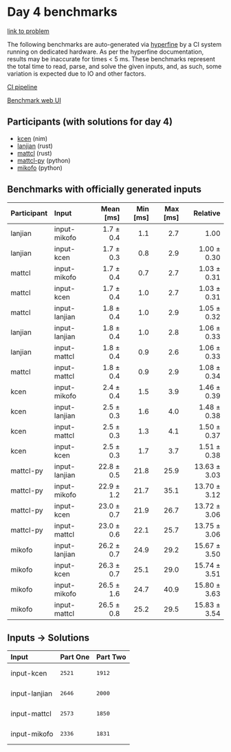 # Day 4 benchmarks

[link to problem](https://adventofcode.com/2024/day/4)

The following benchmarks are auto-generated via
[hyperfine](https://github.com/sharkdp/hyperfine) by a CI system running on
dedicated hardware. As per the hyperfine documentation, results may be
inaccurate for times < 5 ms. These benchmarks represent the total time to read,
parse, and solve the given inputs, and, as such, some variation is expected due
to IO and other factors.

[CI pipeline](http://ci.papercode.net:8080/teams/main/pipelines/aoc2024)

[Benchmark web UI](https://aoc.ancalagon.black)


## Participants (with solutions for day 4)

- [kcen](https://github.com/kcen/aoc2024) (nim)
- [lanjian](https://github.com/lanjian/aoc-2024) (rust)
- [mattcl](https://github.com/mattcl/aoc2024) (rust)
- [mattcl-py](https://github.com/mattcl/aoc2024-py) (python)
- [mikofo](https://github.com/mikofo/aoc2024) (python)


## Benchmarks with officially generated inputs

| Participant | Input | Mean [ms] | Min [ms] | Max [ms] | Relative |
|:---|:---|---:|---:|---:|---:|
| lanjian | input-mikofo | 1.7 ± 0.4 | 1.1 | 2.7 | 1.00 |
| lanjian | input-kcen | 1.7 ± 0.3 | 0.8 | 2.9 | 1.00 ± 0.30 |
| mattcl | input-mikofo | 1.7 ± 0.4 | 0.7 | 2.7 | 1.03 ± 0.31 |
| mattcl | input-kcen | 1.7 ± 0.4 | 1.0 | 2.7 | 1.03 ± 0.31 |
| mattcl | input-lanjian | 1.8 ± 0.4 | 1.0 | 2.9 | 1.05 ± 0.32 |
| lanjian | input-lanjian | 1.8 ± 0.4 | 1.0 | 2.8 | 1.06 ± 0.33 |
| lanjian | input-mattcl | 1.8 ± 0.4 | 0.9 | 2.6 | 1.06 ± 0.33 |
| mattcl | input-mattcl | 1.8 ± 0.4 | 0.9 | 2.9 | 1.08 ± 0.34 |
| kcen | input-mikofo | 2.4 ± 0.4 | 1.5 | 3.9 | 1.46 ± 0.39 |
| kcen | input-lanjian | 2.5 ± 0.3 | 1.6 | 4.0 | 1.48 ± 0.38 |
| kcen | input-mattcl | 2.5 ± 0.3 | 1.3 | 4.1 | 1.50 ± 0.37 |
| kcen | input-kcen | 2.5 ± 0.3 | 1.7 | 3.7 | 1.51 ± 0.38 |
| mattcl-py | input-lanjian | 22.8 ± 0.5 | 21.8 | 25.9 | 13.63 ± 3.03 |
| mattcl-py | input-mikofo | 22.9 ± 1.2 | 21.7 | 35.1 | 13.70 ± 3.12 |
| mattcl-py | input-kcen | 23.0 ± 0.7 | 21.9 | 26.7 | 13.72 ± 3.06 |
| mattcl-py | input-mattcl | 23.0 ± 0.6 | 22.1 | 25.7 | 13.75 ± 3.06 |
| mikofo | input-lanjian | 26.2 ± 0.7 | 24.9 | 29.2 | 15.67 ± 3.50 |
| mikofo | input-kcen | 26.3 ± 0.7 | 25.1 | 29.0 | 15.74 ± 3.51 |
| mikofo | input-mikofo | 26.5 ± 1.6 | 24.7 | 40.9 | 15.80 ± 3.63 |
| mikofo | input-mattcl | 26.5 ± 0.8 | 25.2 | 29.5 | 15.83 ± 3.54 |


## Inputs -> Solutions

| Input | Part One | Part Two |
|:---|:---|:---|
|input-kcen|<pre>2521</pre>|<pre>1912</pre>|
|input-lanjian|<pre>2646</pre>|<pre>2000</pre>|
|input-mattcl|<pre>2573</pre>|<pre>1850</pre>|
|input-mikofo|<pre>2336</pre>|<pre>1831</pre>|